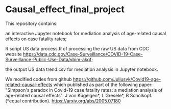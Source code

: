 # Causal_effect_final_project




This repository contains:




an interactive Jupyter notebook for mediation analysis of age-related causal effects on case fatality rates;

R script US data process.R of processing the raw US data from CDC website https://data.cdc.gov/Case-Surveillance/COVID-19-Case-Surveillance-Public-Use-Data/vbim-akqf;

the output US data trend.csv for mediation analysis in Jupyter notebook.


We modified codes from github https://github.com/Juliusvk/Covid19-age-related-causal-effects which published as part of the following paper:
"Simpson's paradox in Covid-19 case fatality rates: a mediation analysis of age-related causal effects". J von Kügelgen*, L Gresele*, B Schölkopf. (*equal contribution). https://arxiv.org/abs/2005.07180

